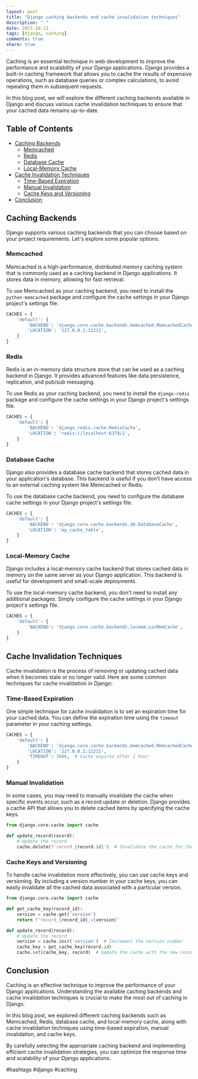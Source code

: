 ```yaml
---
layout: post
title: "Django caching backends and cache invalidation techniques"
description: " "
date: 2023-10-11
tags: [django, caching]
comments: true
share: true
---
```


Caching is an essential technique in web development to improve the performance and scalability of your Django applications. Django provides a built-in caching framework that allows you to cache the results of expensive operations, such as database queries or complex calculations, to avoid repeating them in subsequent requests.

In this blog post, we will explore the different caching backends available in Django and discuss various cache invalidation techniques to ensure that your cached data remains up-to-date.

## Table of Contents
- [Caching Backends](#caching-backends)
  - [Memcached](#memcached)
  - [Redis](#redis)
  - [Database Cache](#database-cache)
  - [Local-Memory Cache](#local-memory-cache)
- [Cache Invalidation Techniques](#cache-invalidation-techniques)
  - [Time-Based Expiration](#time-based-expiration)
  - [Manual Invalidation](#manual-invalidation)
  - [Cache Keys and Versioning](#cache-keys-and-versioning)
- [Conclusion](#conclusion)

## Caching Backends

Django supports various caching backends that you can choose based on your project requirements. Let's explore some popular options:

### Memcached
Memcached is a high-performance, distributed memory caching system that is commonly used as a caching backend in Django applications. It stores data in memory, allowing for fast retrieval.

To use Memcached as your caching backend, you need to install the `python-memcached` package and configure the cache settings in your Django project's settings file.

```python
CACHES = {
    'default': {
        'BACKEND': 'django.core.cache.backends.memcached.MemcachedCache',
        'LOCATION': '127.0.0.1:11211',
    }
}
```

### Redis
Redis is an in-memory data structure store that can be used as a caching backend in Django. It provides advanced features like data persistence, replication, and pub/sub messaging.

To use Redis as your caching backend, you need to install the `django-redis` package and configure the cache settings in your Django project's settings file.

```python
CACHES = {
    'default': {
        'BACKEND': 'django_redis.cache.RedisCache',
        'LOCATION': 'redis://localhost:6379/1',
    }
}
```

### Database Cache
Django also provides a database cache backend that stores cached data in your application's database. This backend is useful if you don't have access to an external caching system like Memcached or Redis.

To use the database cache backend, you need to configure the database cache settings in your Django project's settings file.

```python
CACHES = {
    'default': {
        'BACKEND': 'django.core.cache.backends.db.DatabaseCache',
        'LOCATION': 'my_cache_table',
    }
}
```

### Local-Memory Cache
Django includes a local-memory cache backend that stores cached data in memory on the same server as your Django application. This backend is useful for development and small-scale deployments.

To use the local-memory cache backend, you don't need to install any additional packages. Simply configure the cache settings in your Django project's settings file.

```python
CACHES = {
    'default': {
        'BACKEND': 'django.core.cache.backends.locmem.LocMemCache',
    }
}
```

## Cache Invalidation Techniques

Cache invalidation is the process of removing or updating cached data when it becomes stale or no longer valid. Here are some common techniques for cache invalidation in Django:

### Time-Based Expiration
One simple technique for cache invalidation is to set an expiration time for your cached data. You can define the expiration time using the `timeout` parameter in your caching settings.

```python
CACHES = {
    'default': {
        'BACKEND': 'django.core.cache.backends.memcached.MemcachedCache',
        'LOCATION': '127.0.0.1:11211',
        'TIMEOUT': 3600,  # Cache expires after 1 hour
    }
}
```

### Manual Invalidation
In some cases, you may need to manually invalidate the cache when specific events occur, such as a record update or deletion. Django provides a cache API that allows you to delete cached items by specifying the cache keys.

```python
from django.core.cache import cache

def update_record(record):
    # Update the record
    cache.delete(f'record_{record.id}')  # Invalidate the cache for the updated record
```

### Cache Keys and Versioning
To handle cache invalidation more effectively, you can use cache keys and versioning. By including a version number in your cache keys, you can easily invalidate all the cached data associated with a particular version.

```python
from django.core.cache import cache

def get_cache_key(record_id):
    version = cache.get('version')
    return f'record_{record_id}_v{version}'

def update_record(record):
    # Update the record
    version = cache.incr('version')  # Increment the version number
    cache_key = get_cache_key(record.id)
    cache.set(cache_key, record)  # Update the cache with the new record
```

## Conclusion

Caching is an effective technique to improve the performance of your Django applications. Understanding the available caching backends and cache invalidation techniques is crucial to make the most out of caching in Django.

In this blog post, we explored different caching backends such as Memcached, Redis, database cache, and local-memory cache, along with cache invalidation techniques using time-based expiration, manual invalidation, and cache keys.

By carefully selecting the appropriate caching backend and implementing efficient cache invalidation strategies, you can optimize the response time and scalability of your Django applications. 

#hashtags #django #caching